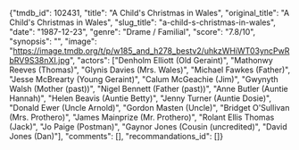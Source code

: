 {"tmdb_id": 102431, "title": "A Child's Christmas in Wales", "original_title": "A Child's Christmas in Wales", "slug_title": "a-child-s-christmas-in-wales", "date": "1987-12-23", "genre": "Drame / Familial", "score": "7.8/10", "synopsis": "", "image": "https://image.tmdb.org/t/p/w185_and_h278_bestv2/uhkzWHiWT03yncPwRbRV9S38nXI.jpg", "actors": ["Denholm Elliott (Old Geraint)", "Mathonwy Reeves (Thomas)", "Glynis Davies (Mrs. Wales)", "Michael Fawkes (Father)", "Jesse McBrearty (Young Geraint)", "Calum McGeachie (Jim)", "Gwynyth Walsh (Mother (past))", "Nigel Bennett (Father (past))", "Anne Butler (Auntie Hannah)", "Helen Beavis (Auntie Betty)", "Jenny Turner (Auntie Dosie)", "Donald Ewer (Uncle Arnold)", "Gordon Masten (Uncle)", "Bridget O'Sullivan (Mrs. Prothero)", "James Mainprize (Mr. Prothero)", "Rolant Ellis Thomas (Jack)", "Jo Paige (Postman)", "Gaynor Jones (Cousin (uncredited)", "David Jones (Dan)"], "comments": [], "recommandations_id": []}